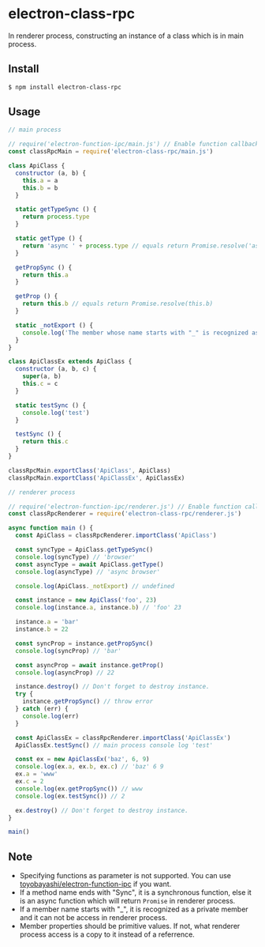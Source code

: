 # electron-class-rpc

In renderer process, constructing an instance of a class which is in main process.

## Install

``` bash
$ npm install electron-class-rpc
```

## Usage

```js
// main process

// require('electron-function-ipc/main.js') // Enable function callback
const classRpcMain = require('electron-class-rpc/main.js')

class ApiClass {
  constructor (a, b) {
    this.a = a
    this.b = b
  }

  static getTypeSync () {
    return process.type
  }

  static getType () {
    return 'async ' + process.type // equals return Promise.resolve('async ' + process.type)
  }

  getPropSync () {
    return this.a 
  }

  getProp () {
    return this.b // equals return Promise.resolve(this.b)
  }

  static _notExport () {
    console.log('The member whose name starts with "_" is recognized as a private member and it won\'t be exported.')
  }
}

class ApiClassEx extends ApiClass {
  constructor (a, b, c) {
    super(a, b)
    this.c = c
  }

  static testSync () {
    console.log('test')
  }

  testSync () {
    return this.c
  }
}

classRpcMain.exportClass('ApiClass', ApiClass)
classRpcMain.exportClass('ApiClassEx', ApiClassEx)
```

```js
// renderer process

// require('electron-function-ipc/renderer.js') // Enable function callback
const classRpcRenderer = require('electron-class-rpc/renderer.js')

async function main () {
  const ApiClass = classRpcRenderer.importClass('ApiClass')

  const syncType = ApiClass.getTypeSync()
  console.log(syncType) // 'browser'
  const asyncType = await ApiClass.getType()
  console.log(asyncType) // 'async browser'

  console.log(ApiClass._notExport) // undefined

  const instance = new ApiClass('foo', 23)
  console.log(instance.a, instance.b) // 'foo' 23

  instance.a = 'bar'
  instance.b = 22

  const syncProp = instance.getPropSync()
  console.log(syncProp) // 'bar'

  const asyncProp = await instance.getProp()
  console.log(asyncProp) // 22

  instance.destroy() // Don't forget to destroy instance.
  try {
    instance.getPropSync() // throw error
  } catch (err) {
    console.log(err)
  }

  const ApiClassEx = classRpcRenderer.importClass('ApiClassEx')
  ApiClassEx.testSync() // main process console log 'test'

  const ex = new ApiClassEx('baz', 6, 9)
  console.log(ex.a, ex.b, ex.c) // 'baz' 6 9
  ex.a = 'www'
  ex.c = 2
  console.log(ex.getPropSync()) // www
  console.log(ex.testSync()) // 2

  ex.destroy() // Don't forget to destroy instance.
}

main()
```

## Note

* Specifying functions as parameter is not supported. You can use [toyobayashi/electron-function-ipc](https://github.com/toyobayashi/electron-function-ipc) if you want.
* If a method name ends with "Sync", it is a synchronous function, else it is an async function which will return `Promise` in renderer process.
* If a member name starts with "_", it is recognized as a private member and it can not be access in renderer process.
* Member properties should be primitive values. If not, what renderer process access is a copy to it instead of a referrence.
